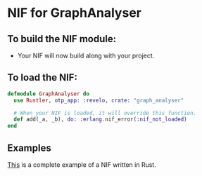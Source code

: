 # NIF for GraphAnalyser

## To build the NIF module:

- Your NIF will now build along with your project.

## To load the NIF:

```elixir
defmodule GraphAnalyser do
  use Rustler, otp_app: :revelo, crate: "graph_analyser"

  # When your NIF is loaded, it will override this function.
  def add(_a, _b), do: :erlang.nif_error(:nif_not_loaded)
end
```

## Examples

[This](https://github.com/rusterlium/NifIo) is a complete example of a NIF written in Rust.
